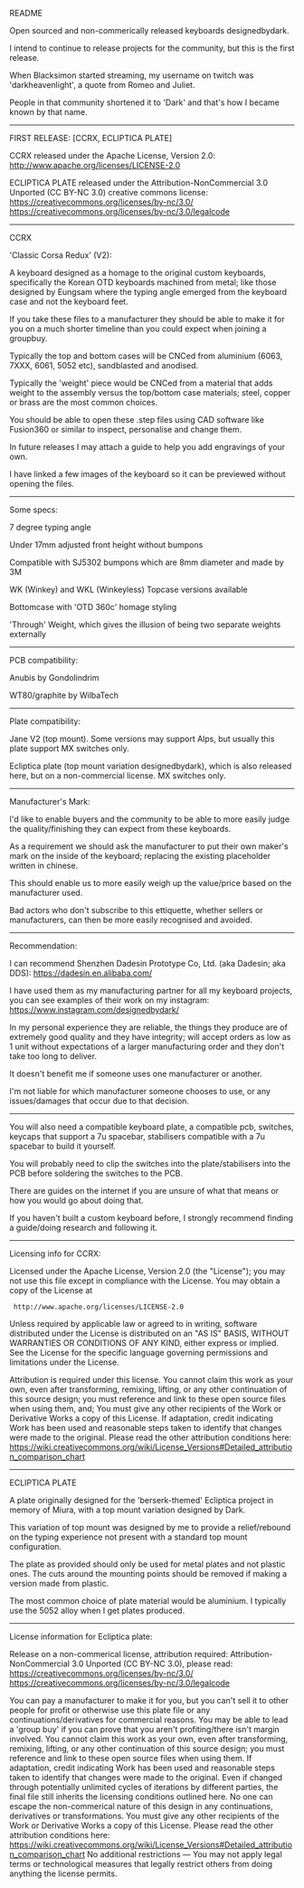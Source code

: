 README

Open sourced and non-commerically released keyboards designedbydark.

I intend to continue to release projects for the community, but this is the first release.

   When Blacksimon started streaming, my username on twitch was 'darkheavenlight', a quote from Romeo and Juliet. 

   People in that community shortened it to 'Dark' and that's how I became known by that name.

***

FIRST RELEASE:
[CCRX, ECLIPTICA PLATE]

CCRX released under the Apache License, Version 2.0:
http://www.apache.org/licenses/LICENSE-2.0

ECLIPTICA PLATE released under the Attribution-NonCommercial 3.0 Unported (CC BY-NC 3.0) creative commons license:
https://creativecommons.org/licenses/by-nc/3.0/
https://creativecommons.org/licenses/by-nc/3.0/legalcode

***

CCRX

'Classic Corsa Redux' (V2):

A keyboard designed as a homage to the original custom keyboards, specifically the Korean OTD keyboards machined from metal; like those designed by Eungsam where the typing angle emerged from the keyboard case and not the keyboard feet.

If you take these files to a manufacturer they should be able to make it for you on a much shorter timeline than you could expect when joining a groupbuy.

Typically the top and bottom cases will be CNCed from aluminium (6063, 7XXX, 6061, 5052 etc), sandblasted and anodised.

Typically the 'weight' piece would be CNCed from a material that adds weight to the assembly versus the top/bottom case materials; steel, copper or brass are the most common choices.

You should be able to open these .step files using CAD software like Fusion360 or similar to inspect, personalise and change them. 

In future releases I may attach a guide to help you add engravings of your own.

I have linked a few images of the keyboard so it can be previewed without opening the files.

***

Some specs:

   7 degree typing angle
   
   Under 17mm adjusted front height without bumpons
   
   Compatible with SJ5302 bumpons which are 8mm diameter and made by 3M
   
   WK (Winkey) and WKL (Winkeyless) Topcase versions available
   
   Bottomcase with 'OTD 360c' homage styling
   
   'Through' Weight, which gives the illusion of being two separate weights externally
   
   ***
   
PCB compatibility:
   
   Anubis by Gondolindrim
   
   WT80/graphite by WilbaTech
   
***

Plate compatibility:

   Jane V2 (top mount). Some versions may support Alps, but usually this plate support MX switches only.
   
   Ecliptica plate (top mount variation designedbydark), which is also released here, but on a non-commercial license. MX switches only.

***

Manufacturer's Mark:

   I'd like to enable buyers and the community to be able to more easily judge the quality/finishing they can expect from these keyboards.

   As a requirement we should ask the manufacturer to put their own maker's mark on the inside of the keyboard; replacing the existing placeholder written in chinese.

   This should enable us to more easily weigh up the value/price based on the manufacturer used.
   
   Bad actors who don't subscribe to this ettiquette, whether sellers or manufacturers, can then be more easily recognised and avoided.

***

Recommendation:

   I can recommend Shenzhen Dadesin Prototype Co, Ltd. (aka Dadesin; aka DDS):
   https://dadesin.en.alibaba.com/

   I have used them as my manufacturing partner for all my keyboard projects, you can see examples of their work on my instagram:
   https://www.instagram.com/designedbydark/

   In my personal experience they are reliable, the things they produce are of extremely good quality and they have integrity; will accept orders as low as 1 unit    without expectations of a larger manufacturing order and they don't take too long to deliver.

   It doesn't benefit me if someone uses one manufacturer or another.

   I'm not liable for which manufacturer someone chooses to use, or any issues/damages that occur due to that decision. 

***

You will also need a compatible keyboard plate, a compatible pcb, switches, keycaps that support a 7u spacebar, stabilisers compatible with a 7u spacebar to build it yourself. 

You will probably need to clip the switches into the plate/stabilisers into the PCB before soldering the switches to the PCB.

There are guides on the internet if you are unsure of what that means or how you would go about doing that.

If you haven't built a custom keyboard before, I strongly recommend finding a guide/doing research and following it.

***

Licensing info for CCRX:

Licensed under the Apache License, Version 2.0 (the "License");
   you may not use this file except in compliance with the License.
   You may obtain a copy of the License at

     http://www.apache.org/licenses/LICENSE-2.0

   Unless required by applicable law or agreed to in writing, software
   distributed under the License is distributed on an "AS IS" BASIS,
   WITHOUT WARRANTIES OR CONDITIONS OF ANY KIND, either express or implied.
   See the License for the specific language governing permissions and
   limitations under the License.

Attribution is required under this license.
You cannot claim this work as your own, even after transforming, remixing, lifting, or any other continuation of this source design; you must reference and link to these open source files when using them, and;
You must give any other recipients of the Work or Derivative Works a copy of this License.
If adaptation, credit indicating Work has been used and reasonable steps taken to identify that changes were made to the original.
Please read the other attribution conditions here: https://wiki.creativecommons.org/wiki/License_Versions#Detailed_attribution_comparison_chart

***

ECLIPTICA PLATE

   A plate originally designed for the 'berserk-themed' Ecliptica project in memory of Miura, with a top mount variation designed by Dark.
   
   This variation of top mount was designed by me to provide a relief/rebound on the typing experience not present with a standard top mount configuration.

   The plate as provided should only be used for metal plates and not plastic ones. The cuts around the mounting points should be removed if making a version made from plastic.
   
   The most common choice of plate material would be aluminium. I typically use the 5052 alloy when I get plates produced.

***

License information for Ecliptica plate:

Release on a non-commerical license, attribution required:
Attribution-NonCommercial 3.0 Unported (CC BY-NC 3.0),
please read:
https://creativecommons.org/licenses/by-nc/3.0/
https://creativecommons.org/licenses/by-nc/3.0/legalcode

You can pay a manufacturer to make it for you, but you can't sell it to other people for profit or otherwise use this plate file or any continuations/derivatives for commercial reasons.
You may be able to lead a 'group buy' if you can prove that you aren't profiting/there isn't margin involved.
You cannot claim this work as your own, even after transforming, remixing, lifting, or any other continuation of this source design; you must reference and link to these open source files when using them.
If adaptation, credit indicating Work has been used and reasonable steps taken to identify that changes were made to the original. Even if changed through potentially unlimited cycles of iterations by different parties, the final file still inherits the licensing conditions outlined here.
No one can escape the non-commerical nature of this design in any continuations, derivatives or transformations.
You must give any other recipients of the Work or Derivative Works a copy of this License.
Please read the other attribution conditions here: https://wiki.creativecommons.org/wiki/License_Versions#Detailed_attribution_comparison_chart
No additional restrictions — You may not apply legal terms or technological measures that legally restrict others from doing anything the license permits.
